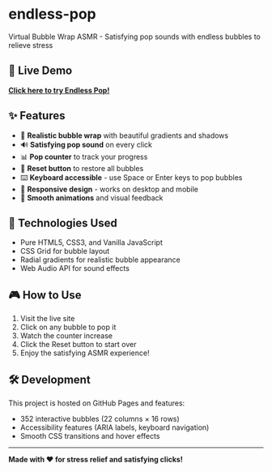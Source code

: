 # endless-pop
Virtual Bubble Wrap ASMR - Satisfying pop sounds with endless bubbles to relieve stress

## 🎯 Live Demo

**[Click here to try Endless Pop!](https://adarsh1337.github.io/endless-pop/)**

## ✨ Features

- 🫧 **Realistic bubble wrap** with beautiful gradients and shadows
- 🔊 **Satisfying pop sound** on every click
- 📊 **Pop counter** to track your progress
- 🔄 **Reset button** to restore all bubbles
- ⌨️ **Keyboard accessible** - use Space or Enter keys to pop bubbles
- 📱 **Responsive design** - works on desktop and mobile
- 🎨 **Smooth animations** and visual feedback

## 🚀 Technologies Used

- Pure HTML5, CSS3, and Vanilla JavaScript
- CSS Grid for bubble layout
- Radial gradients for realistic bubble appearance
- Web Audio API for sound effects

## 🎮 How to Use

1. Visit the live site
2. Click on any bubble to pop it
3. Watch the counter increase
4. Click the Reset button to start over
5. Enjoy the satisfying ASMR experience!

## 🛠️ Development

This project is hosted on GitHub Pages and features:
- 352 interactive bubbles (22 columns × 16 rows)
- Accessibility features (ARIA labels, keyboard navigation)
- Smooth CSS transitions and hover effects

---

**Made with ❤️ for stress relief and satisfying clicks!**
